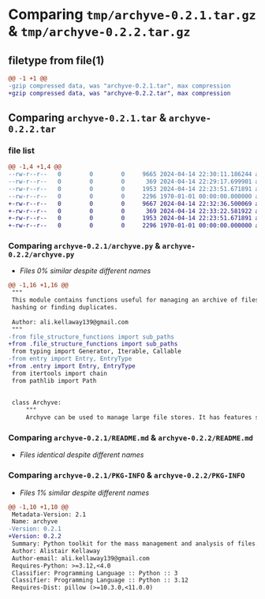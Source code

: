 # Comparing `tmp/archyve-0.2.1.tar.gz` & `tmp/archyve-0.2.2.tar.gz`

## filetype from file(1)

```diff
@@ -1 +1 @@
-gzip compressed data, was "archyve-0.2.1.tar", max compression
+gzip compressed data, was "archyve-0.2.2.tar", max compression
```

## Comparing `archyve-0.2.1.tar` & `archyve-0.2.2.tar`

### file list

```diff
@@ -1,4 +1,4 @@
--rw-r--r--   0        0        0     9665 2024-04-14 22:30:11.186244 archyve-0.2.1/archyve.py
--rw-r--r--   0        0        0      369 2024-04-14 22:29:17.699901 archyve-0.2.1/pyproject.toml
--rw-r--r--   0        0        0     1953 2024-04-14 22:23:51.671891 archyve-0.2.1/README.md
--rw-r--r--   0        0        0     2296 1970-01-01 00:00:00.000000 archyve-0.2.1/PKG-INFO
+-rw-r--r--   0        0        0     9667 2024-04-14 22:32:36.500069 archyve-0.2.2/archyve.py
+-rw-r--r--   0        0        0      369 2024-04-14 22:33:22.581922 archyve-0.2.2/pyproject.toml
+-rw-r--r--   0        0        0     1953 2024-04-14 22:23:51.671891 archyve-0.2.2/README.md
+-rw-r--r--   0        0        0     2296 1970-01-01 00:00:00.000000 archyve-0.2.2/PKG-INFO
```

### Comparing `archyve-0.2.1/archyve.py` & `archyve-0.2.2/archyve.py`

 * *Files 0% similar despite different names*

```diff
@@ -1,16 +1,16 @@
 """
 This module contains functions useful for managing an archive of files. Whether that be checking equality, removing,
 hashing or finding duplicates.
 
 Author: ali.kellaway139@gmail.com
 """
-from file_structure_functions import sub_paths
+from .file_structure_functions import sub_paths
 from typing import Generator, Iterable, Callable
-from entry import Entry, EntryType
+from .entry import Entry, EntryType
 from itertools import chain
 from pathlib import Path
 
 
 class Archyve:
     """
     Archyve can be used to manage large file stores. It has features specifically for media, but works on any kind of
```

### Comparing `archyve-0.2.1/README.md` & `archyve-0.2.2/README.md`

 * *Files identical despite different names*

### Comparing `archyve-0.2.1/PKG-INFO` & `archyve-0.2.2/PKG-INFO`

 * *Files 1% similar despite different names*

```diff
@@ -1,10 +1,10 @@
 Metadata-Version: 2.1
 Name: archyve
-Version: 0.2.1
+Version: 0.2.2
 Summary: Python toolkit for the mass management and analysis of files.
 Author: Alistair Kellaway
 Author-email: ali.kellaway139@gmail.com
 Requires-Python: >=3.12,<4.0
 Classifier: Programming Language :: Python :: 3
 Classifier: Programming Language :: Python :: 3.12
 Requires-Dist: pillow (>=10.3.0,<11.0.0)
```

